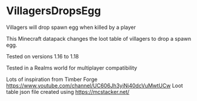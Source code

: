 # VillagersDropsEgg
Villagers will drop spawn egg when killed by a player

This Minecraft datapack changes the loot table of villagers to drop a spawn egg.

Tested on versions 1.16 to 1.18

Tested in a Realms world for multiplayer compatibility

Lots of inspiration from Timber Forge https://www.youtube.com/channel/UC606Jh3yjNj40dcVuMwtUCw
Loot table json file created using https://mcstacker.net/
